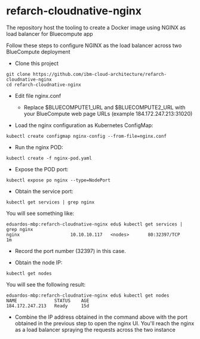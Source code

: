 # refarch-cloudnative-nginx
The repository host the tooling to create a Docker image using NGINX as load balancer for Bluecompute app

Follow these steps to configure NGINX as the load balancer across two BlueCompute deployment

* Clone this project

```
git clone https://github.com/ibm-cloud-architecture/refarch-cloudnative-nginx
cd refarch-cloudnative-nginx
```

* Edit file nginx.conf

  * Replace $BLUECOMPUTE1_URL and $BLUECOMPUTE2_URL with your BlueCompute web page URLs (example 184.172.247.213:31020)

* Load the nginx configuration as Kubernetes ConfigMap:

```
kubectl create configmap nginx-config --from-file=nginx.conf
```

* Run the nginx POD:
```
kubectl create -f nginx-pod.yaml
```

* Expose the POD port:
```
kubectl expose po nginx --type=NodePort
```

* Obtain the service port:
```
kubectl get services | grep nginx
```
You will see something like:
```
eduardos-mbp:refarch-cloudnative-nginx edu$ kubectl get services | grep nginx
nginx                   10.10.10.117   <nodes>       80:32397/TCP        1m
```

* Record the port number (32397) in this case.

* Obtain the node IP:
```
kubectl get nodes
```
You will see the following result:
```
eduardos-mbp:refarch-cloudnative-nginx edu$ kubectl get nodes
NAME              STATUS    AGE
184.172.247.213   Ready     15d
```

* Combine the IP address obtained in the command above with the port obtained in the previous step to open the nginx UI. You'll reach the nginx as a load balancer spraying the requests across the two instance
